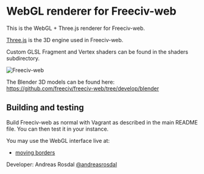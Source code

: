 WebGL renderer for Freeciv-web
==============================

This is the WebGL + Three.js renderer for Freeciv-web.

[Three.js](https://threejs.org/) is the 3D engine used in Freeciv-web.

Custom GLSL Fragment and Vertex shaders can be found in the shaders subdirectory. 

![Freeciv-web](https://raw.githubusercontent.com/freeciv/freeciv-web/develop/freeciv-web/src/main/webapp/javascript/webgl/freeciv-webgl.png "Freeciv-web WebGL screenshot")

The Blender 3D models can be found here: https://github.com/freeciv/freeciv-web/tree/develop/blender

Building and testing
--------------------
Build Freeciv-web as normal with Vagrant as described in the main README file.
You can then test it in your instance.

You may use the WebGL interface live at:
- [moving borders](https://fcw.movingborders.es)

Developer: Andreas Rosdal [@andreasrosdal](http://www.github.com/andreasrosdal)
